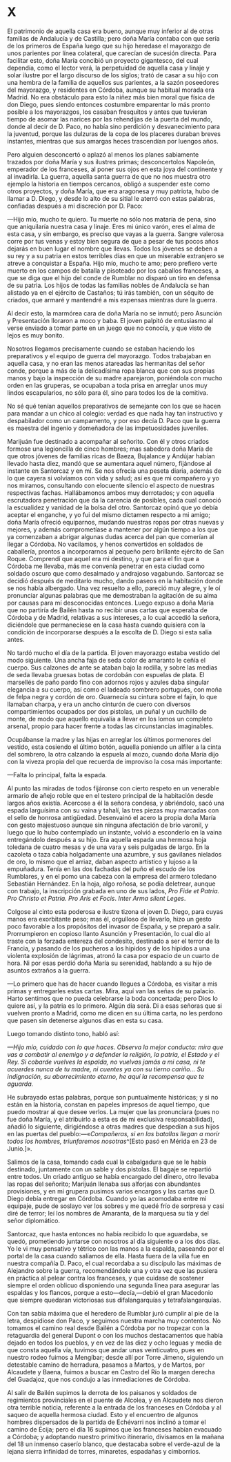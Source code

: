 # X

El patrimonio de aquella casa era bueno, aunque muy inferior al de otras
familias de Andalucía y de Castilla; pero doña María contaba con que sería de
los primeros de España luego que su hijo heredase el mayorazgo de unos
parientes por línea colateral, que carecían de sucesión directa. Para facilitar
esto, doña María concibió un proyecto gigantesco, del cual dependía, como el
lector verá, la perpetuidad de aquella casa y linaje y solar ilustre por el
largo discurso de los siglos; trató de casar a su hijo con una hembra de la
familia de aquellos sus parientes, a la sazón poseedores del mayorazgo,
y residentes en Córdoba, aunque su habitual morada era Madrid. No era obstáculo
para esto la niñez más bien moral que física de don Diego, pues siendo entonces
costumbre emparentar lo más pronto posible a los mayorazgos, los casaban
fresquitos y antes que tuvieran tiempo de asomar las narices por las rehendijas
de la puerta del mundo, donde al decir de D. Paco, no había sino perdición
y desvanecimiento para la juventud, porque las dulzuras de la copa de los
placeres duraban breves instantes, mientras que sus amargas heces trascendían
por luengos años.

Pero alguien desconcertó o aplazó al menos los planes sabiamente trazados por
doña María y sus ilustres primas; desconcertolos Napoleón, emperador de los
franceses, al poner sus ojos en esta joya del continente y al invadirla. La
guerra, aquella santa guerra de que no nos muestra otro ejemplo la historia en
tiempos cercanos, obligó a suspender este como otros proyectos, y doña María,
que era aragonesa y muy patriota, hubo de llamar a D. Diego, y desde lo alto de
su sitial le aterró con estas palabras, confiadas después a mi discreción por
D. Paco:

—Hijo mío, mucho te quiero. Tu muerte no sólo nos mataría de pena, sino que
aniquilaría nuestra casa y linaje. Eres mi único varón, eres el alma de esta
casa, y sin embargo, es preciso que vayas a la guerra. Sangre valerosa corre
por tus venas y estoy bien segura de que a pesar de tus pocos años dejarás en
buen lugar el nombre que llevas. Todos los jóvenes se deben a su rey y a su
patria en estos terribles días en que un miserable extranjero se atreve
a conquistar a España. Hijo mío, mucho te amo; pero prefiero verte muerto en
los campos de batalla y pisoteado por los caballos franceses, a que se diga que
el hijo del conde de Rumblar no disparó un tiro en defensa de su patria. Los
hijos de todas las familias nobles de Andalucía se han alistado ya en el
ejército de Castaños; tú irás también, con un séquito de criados, que armaré
y mantendré a mis expensas mientras dure la guerra.

Al decir esto, la marmórea cara de doña María no se inmutó; pero Asunción
y Presentación lloraron a moco y baba. El joven palpitó de entusiasmo al verse
enviado a tomar parte en un juego que no conocía, y que visto de lejos es muy
bonito.

Nosotros llegamos precisamente cuando se estaban haciendo los preparativos y el
equipo de guerra del mayorazgo. Todos trabajaban en aquella casa, y no eran las
menos atareadas las hermanitas del señor conde, porque a más de la delicadísima
ropa blanca que con sus propias manos y bajo la inspección de su madre
aparejaron, poniéndola con mucho orden en las gruperas, se ocupaban a toda
prisa en arreglar unos muy lindos escapularios, no sólo para él, sino para
todos los de la comitiva.

No sé qué tenían aquellos preparativos de semejante con los que se hacen para
mandar a un chico al colegio: verdad es que nada hay tan instructivo
y despabilador como un campamento, y por eso decía D. Paco que la guerra es
maestra del ingenio y domeñadora de las impetuosidades juveniles.

Marijuán fue destinado a acompañar al señorito. Con él y otros criados formose
una legioncilla de cinco hombres; mas sabedora doña María de que otros jóvenes
de familias ricas de Baeza, Bujalance y Andújar habían llevado hasta diez,
mandó que se aumentara aquel número, fijándose al instante en Santorcaz y en
mí. Se nos ofrecía una peseta diaria, además de lo que cayera si volvíamos con
vida y salud; así es que mi compañero y yo nos miramos, consultando con
elocuente silencio el aspecto de nuestras respectivas fachas. Hallábamonos
ambos muy derrotados; y con aquella escrutadora penetración que da la carencia
de posibles, cada cual conoció la escualidez y vanidad de la bolsa del otro.
Santorcaz opinó que yo debía aceptar el enganche, y yo fui del mismo dictamen
respecto a mi amigo; doña María ofreció equiparnos, mudando nuestras ropas por
otras nuevas y mejores, y además comprometíase a mantener por algún tiempo
a los que ya comenzaban a abrigar algunas dudas acerca del pan que comerían al
llegar a Córdoba. No vacilamos, y henos convertidos en soldados de caballería,
prontos a incorporarnos al pequeño pero brillante ejército de San Roque.
Comprendí que aquel era mi destino, y que para el fin que a Córdoba me llevaba,
más me convenía penetrar en esta ciudad como soldado oscuro que como desalmado
y andrajoso vagabundo. Santorcaz se decidió después de meditarlo mucho, dando
paseos en la habitación donde se nos había albergado. Una vez resuelto a ello,
pareció muy alegre, y le oí pronunciar algunas palabras que me demostraban la
agitación de su alma por causas para mí desconocidas entonces. Luego expuso
a doña María que no partiría de Bailén hasta no recibir unas cartas que
esperaba de Córdoba y de Madrid, relativas a sus intereses, a lo cual accedió
la señora, diciéndole que permaneciese en la casa hasta cuando quisiera con la
condición de incorporarse después a la escolta de D. Diego si esta salía antes.

No tardó mucho el día de la partida. El joven mayorazgo estaba vestido del modo
siguiente. Una ancha faja de seda color de amaranto le ceñía el cuerpo. Sus
calzones de ante se ataban bajo la rodilla, y sobre las medias de seda llevaba
gruesas botas de cordobán con espuelas de plata. El marsellés de paño pardo
fino con adornos rojos y azules daba singular elegancia a su cuerpo, así como
el ladeado sombrero portugués, con moña de felpa negra y cordón de oro.
Guarnecía su cintura sobre el fajín, lo que llamaban charpa, y era un ancho
cinturón de cuero con diversos compartimientos ocupados por dos pistolas, un
puñal y un cuchillo de monte, de modo que aquello equivalía a llevar en los
lomos un completo arsenal, propio para hacer frente a todas las circunstancias
imaginables.

Ocupábanse la madre y las hijas en arreglar los últimos pormenores del vestido,
esta cosiendo el último botón, aquella poniendo un alfiler a la cinta del
sombrero, la otra calzando la espuela al mozo, cuando doña María dijo con la
viveza propia del que recuerda de improviso la cosa más importante:

—Falta lo principal, falta la espada.

Al punto las miradas de todos fijáronse con cierto respeto en un venerable
armario de añejo roble que en el testero principal de la habitación desde
largos años existía. Acercose a él la señora condesa, y abriéndolo, sacó una
espada larguísima con su vaina y tahalí, las tres piezas muy marcadas con el
sello de honrosa antigüedad. Desenvainó el acero la propia doña María con gesto
majestuoso aunque sin ninguna afectación de brío varonil, y luego que lo hubo
contemplado un instante, volvió a esconderlo en la vaina entregándolo después
a su hijo. Era aquella espada una hermosa hoja toledana de cuatro mesas y de
una vara y seis pulgadas de largo. En la cazoleta o taza cabía holgadamente una
azumbre, y sus gavilanes nielados de oro, lo mismo que el arriaz, daban aspecto
artístico y lujoso a la empuñadura. Tenía en las dos fachadas del puño el
escudo de los Rumblares, y en el pomo una cabeza con la empresa del armero
toledano Sebastián Hernández. En la hoja, algo roñosa, se podía deletrear,
aunque con trabajo, la inscripción grabada en uno de sus lados, *Pro Fide et
Patria. Pro Christo et Patria. Pro Aris et Focis*. *Inter Arma silent Leges*.

Colgose al cinto esta poderosa e ilustre tizona el joven D. Diego, para cuyas
manos era exorbitante peso; mas él, orgulloso de llevarlo, hizo un gesto poco
favorable a los propósitos del invasor de España, y se preparó a salir.
Prorrumpieron en copioso llanto Asunción y Presentación, lo cual dio al traste
con la forzada entereza del condesito, destinado a ser el terror de la Francia,
y pasando de los pucheros a los hipidos y de los hipidos a una violenta
explosión de lágrimas, atronó la casa por espacio de un cuarto de hora. Ni por
esas perdió doña María su serenidad, hablando a su hijo de asuntos extraños
a la guerra.

—Lo primero que has de hacer cuando llegues a Córdoba, es visitar a mis primas
y entregarles estas cartas. Mira, aquí van las señas de su palacio. Harto
sentimos que no pueda celebrarse la boda concertada; pero Dios lo quiere así,
y la patria es lo primero. Algún día será. Di a esas señoras que si vuelven
pronto a Madrid, como me dicen en su última carta, no les perdono que pasen sin
detenerse algunos días en esta su casa.

Luego tomando distinto tono, habló así:

*—Hijo mío, cuidado con lo que haces. Observa la mejor conducta: mira que vas
a combatir al enemigo y a defender la religión, la patria, el Estado y el Rey.
Si cobarde vuelves la espalda, no vuelvas jamás a mi casa, ni te acuerdes nunca
de tu madre, ni cuentes ya con su tierno cariño... Su indignación, su
aborrecimiento eterno, he aquí la recompensa que te aguarda.*

He subrayado estas palabras, porque son puntualmente históricas; y si no están
en la historia, constan en papeles impresos de aquel tiempo, que puedo mostrar
al que desee verlos. La mujer que las pronunciara (pues no fue doña María, y el
atribuirlo a esta es de mi exclusiva responsabilidad), añadió lo siguiente,
dirigiéndose a otras madres que despedían a sus hijos en las puertas del
pueblo:—«*Compañeras, si en las batallas llegan a morir todos los hombres,
triunfaremos nosotras*^[Esto pasó en Mérida en 23 de Junio.]».  

Salimos de la casa, tomando cada cual la cabalgadura que se le había destinado,
juntamente con un sable y dos pistolas. El bagaje se repartió entre todos. Un
criado antiguo se había encargado del dinero, otro llevaba las ropas del
señorito; Marijuán llenaba sus alforjas con abundantes provisiones, y en mi
grupera pusimos varios encargos y las cartas que D. Diego debía entregar en
Córdoba. Cuando yo las acomodaba entre mi equipaje, pude de soslayo ver los
sobres y me quedé frío de sorpresa y casi diré de terror; leí los nombres de
Amaranta, de la marquesa su tía y del señor diplomático.

Santorcaz, que hasta entonces no había recibido lo que aguardaba, se quedó,
prometiendo juntarse con nosotros al día siguiente o a los dos días. Yo le vi
muy pensativo y tétrico con las manos a la espalda, paseando por el portal de
la casa cuando salíamos de ella. Hasta fuera de la villa fue en nuestra
compañía D. Paco, el cual recordaba a su discípulo las máximas de Alejandro
sobre la guerra, recomendándole una y otra vez que las pusiera en práctica al
pelear contra los franceses, y que cuidase de sostener siempre el orden oblicuo
disponiendo una segunda línea para asegurar las espaldas y los flancos, porque
a esto—decía,—debió el gran Macedonio que siempre quedaran victoriosas sus
difalangarquías y tetrafalangarquías.

Con tan sabia máxima que el heredero de Rumblar juró cumplir al pie de la
letra, despidiose don Paco, y seguimos nuestra marcha muy contentos. No tomamos
el camino real desde Bailén a Córdoba por no tropezar con la retaguardia del
general Dupont o con los muchos destacamentos que había dejado en todos los
pueblos, y en vez de las diez y ocho leguas y media de que consta aquella vía,
tuvimos que andar unas veinticuatro, pues en nuestro rodeo fuimos a Mengíbar;
desde allí por Torre Jimeno, siguiendo un detestable camino de herradura,
pasamos a Martos, y de Martos, por Alcaudete y Baena, fuimos a buscar en Castro
del Río la margen derecha del Guadajoz, que nos condujo a las inmediaciones de
Córdoba.

Al salir de Bailén supimos la derrota de los paisanos y soldados de regimientos
provinciales en el puente de Alcolea, y en Alcaudete nos dieron otra terrible
noticia, referente a la entrada de los franceses en Córdoba y al saqueo de
aquella hermosa ciudad. Esto y el encuentro de algunos hombres dispersados de
la partida de Echévarri nos inclinó a tomar el camino de Écija; pero el día 16
supimos que los franceses habían evacuado a Córdoba; y adoptando nuestro
primitivo itinerario, divisamos en la mañana del 18 un inmenso caserío blanco,
que destacaba sobre el verde-azul de la lejana sierra infinidad de torres,
minaretes, espadañas y cimborrios.  
